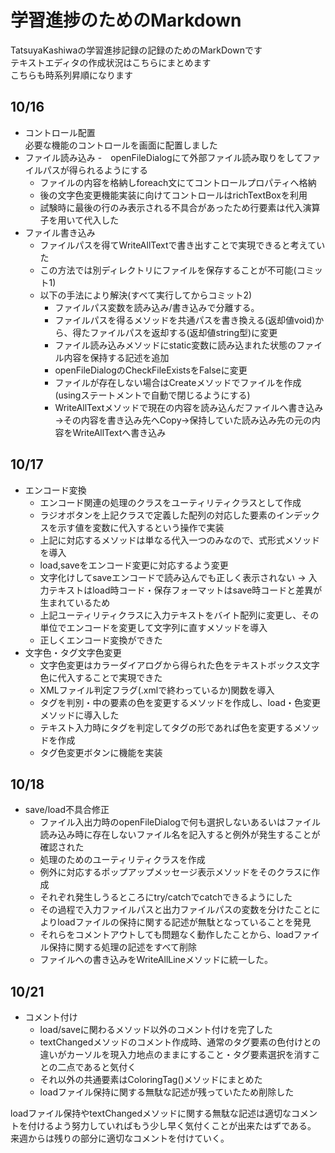 学習進捗のためのMarkdown
===============================
TatsuyaKashiwaの学習進捗記録の記録のためのMarkDownです  
テキストエディタの作成状況はこちらにまとめます  
こちらも時系列昇順になります

## 10/16
- コントロール配置  
  必要な機能のコントロールを画面に配置しました
- ファイル読み込み
  -　openFileDialogにて外部ファイル読み取りをしてファイルパスが得られるようにする
  - ファイルの内容を格納しforeach文にてコントロールプロパティへ格納
  - 後の文字色変更機能実装に向けてコントロールはrichTextBoxを利用
  - 試験時に最後の行のみ表示される不具合があったため行要素は代入演算子を用いて代入した
- ファイル書き込み
  - ファイルパスを得てWriteAllTextで書き出すことで実現できると考えていた
  - この方法では別ディレクトリにファイルを保存することが不可能(コミット1)
  - 以下の手法により解決(すべて実行してからコミット2)
    - ファイルパス変数を読み込み/書き込みで分離する。
    - ファイルパスを得るメソッドを共通パスを書き換える(返却値void)から、得たファイルパスを返却する(返却値string型)に変更
    - ファイル読み込みメソッドにstatic変数に読み込まれた状態のファイル内容を保持する記述を追加
    - openFileDialogのCheckFileExistsをFalseに変更
    - ファイルが存在しない場合はCreateメソッドでファイルを作成(usingステートメントで自動で閉じるようにする)
    - WriteAllTextメソッドで現在の内容を読み込んだファイルへ書き込み→その内容を書き込み先へCopy→保持していた読み込み先の元の内容をWriteAllTextへ書き込み

## 10/17
- エンコード変換
    - エンコード関連の処理のクラスをユーティリティクラスとして作成
    - ラジオボタンを上記クラスで定義した配列の対応した要素のインデックスを示す値を変数に代入するという操作で実装
    - 上記に対応するメソッドは単なる代入一つのみなので、式形式メソッドを導入
    - load,saveをエンコード変更に対応するよう変更
    - 文字化けしてsaveエンコードで読み込んでも正しく表示されない → 入力テキストはload時コード・保存フォーマットはsave時コードと差異が生まれているため
    - 上記ユーティリティクラスに入力テキストをバイト配列に変更し、その単位でエンコードを変更して文字列に直すメソッドを導入
    - 正しくエンコード変換ができた
- 文字色・タグ文字色変更
  - 文字色変更はカラーダイアログから得られた色をテキストボックス文字色に代入することで実現できた
  - XMLファイル判定フラグ(.xmlで終わっているか)関数を導入
  - タグを判別・中の要素の色を変更するメソッドを作成し、load・色変更メソッドに導入した
  - テキスト入力時にタグを判定してタグの形であれば色を変更するメソッドを作成
  - タグ色変更ボタンに機能を実装

## 10/18
- save/load不具合修正
  - ファイル入出力時のopenFileDialogで何も選択しないあるいはファイル読み込み時に存在しないファイル名を記入すると例外が発生することが確認された
  - 処理のためのユーティリティクラスを作成
  - 例外に対応するポップアップメッセージ表示メソッドをそのクラスに作成
  - それぞれ発生しうるところにtry/catchでcatchできるようにした
  - その過程で入力ファイルパスと出力ファイルパスの変数を分けたことによりloadファイルの保持に関する記述が無駄となっていることを発見
  - それらをコメントアウトしても問題なく動作したことから、loadファイル保持に関する処理の記述をすべて削除
  - ファイルへの書き込みをWriteAllLineメソッドに統一した。

 ## 10/21
 - コメント付け
   - load/saveに関わるメソッド以外のコメント付けを完了した
   - textChangedメソッドのコメント作成時、通常のタグ要素の色付けとの違いがカーソルを現入力地点のままにすること・タグ要素選択を消すことの二点であると気付く
   - それ以外の共通要素はColoringTag()メソッドにまとめた
   - loadファイル保持に関する無駄な記述が残っていたため削除した

loadファイル保持やtextChangedメソッドに関する無駄な記述は適切なコメントを付けるよう努力していればもう少し早く気付くことが出来たはずである。  
来週からは残りの部分に適切なコメントを付けていく。  

